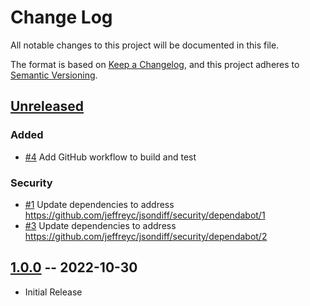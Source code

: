 # Change Log

All notable changes to this project will be documented in this file.

The format is based on [Keep a Changelog](https://keepachangelog.com/en/1.0.0/),
and this project adheres to [Semantic Versioning](http://semver.org/).

## [Unreleased]

### Added

* [#4](https://github.com/jeffreyc/jsondiff/pull/4)
  Add GitHub workflow to build and test

### Security

* [#1](https://github.com/jeffreyc/jsondiff/pull/1)
  Update dependencies to address https://github.com/jeffreyc/jsondiff/security/dependabot/1
* [#3](https://github.com/jeffreyc/jsondiff/pull/3)
  Update dependencies to address https://github.com/jeffreyc/jsondiff/security/dependabot/2

## [1.0.0] -- 2022-10-30

* Initial Release

[Unreleased]: https://github.com/jeffreyc/jsondiff/compare/v1.0.0...HEAD
[1.0.0]: https://github.com/jeffreyc/jsondiff/commit/3db0082256a886a637d5447e9541f30d226f4a14...v1.0.0
